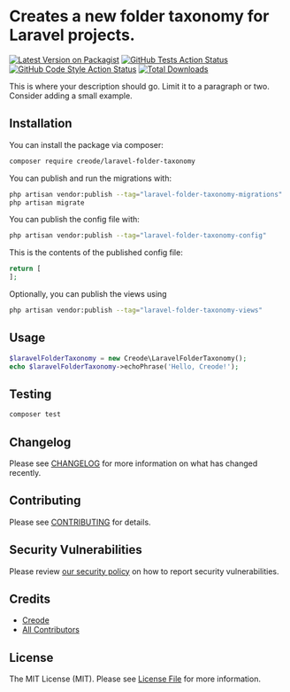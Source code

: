 # Creates a new folder taxonomy for Laravel projects.

[![Latest Version on Packagist](https://img.shields.io/packagist/v/creode/laravel-folder-taxonomy.svg?style=flat-square)](https://packagist.org/packages/creode/laravel-folder-taxonomy)
[![GitHub Tests Action Status](https://img.shields.io/github/actions/workflow/status/creode-modules/laravel-folder-taxonomy/run-tests.yml?branch=main&label=tests&style=flat-square)](https://github.com/creode-modules/laravel-folder-taxonomy/actions?query=workflow%3Arun-tests+branch%3Amain)
[![GitHub Code Style Action Status](https://img.shields.io/github/actions/workflow/status/creode-modules/laravel-folder-taxonomy/fix-php-code-style-issues.yml?branch=main&label=code%20style&style=flat-square)](https://github.com/creode-modules/laravel-folder-taxonomy/actions?query=workflow%3A"Fix+PHP+code+style+issues"+branch%3Amain)
[![Total Downloads](https://img.shields.io/packagist/dt/creode/laravel-folder-taxonomy.svg?style=flat-square)](https://packagist.org/packages/creode/laravel-folder-taxonomy)

This is where your description should go. Limit it to a paragraph or two. Consider adding a small example.

## Installation

You can install the package via composer:

```bash
composer require creode/laravel-folder-taxonomy
```

You can publish and run the migrations with:

```bash
php artisan vendor:publish --tag="laravel-folder-taxonomy-migrations"
php artisan migrate
```

You can publish the config file with:

```bash
php artisan vendor:publish --tag="laravel-folder-taxonomy-config"
```

This is the contents of the published config file:

```php
return [
];
```

Optionally, you can publish the views using

```bash
php artisan vendor:publish --tag="laravel-folder-taxonomy-views"
```

## Usage

```php
$laravelFolderTaxonomy = new Creode\LaravelFolderTaxonomy();
echo $laravelFolderTaxonomy->echoPhrase('Hello, Creode!');
```

## Testing

```bash
composer test
```

## Changelog

Please see [CHANGELOG](CHANGELOG.md) for more information on what has changed recently.

## Contributing

Please see [CONTRIBUTING](CONTRIBUTING.md) for details.

## Security Vulnerabilities

Please review [our security policy](../../security/policy) on how to report security vulnerabilities.

## Credits

- [Creode](https://github.com/creode-modules)
- [All Contributors](../../contributors)

## License

The MIT License (MIT). Please see [License File](LICENSE.md) for more information.
